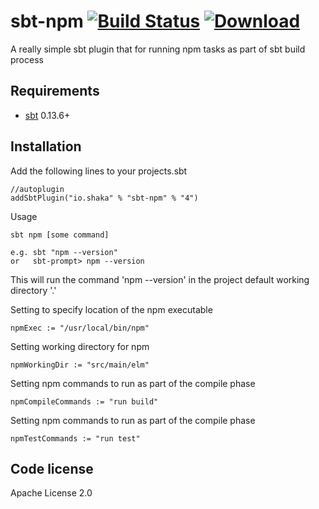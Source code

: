 sbt-npm  [![Build Status](https://travis-ci.org/timt/sbt-npm.png?branch=master)](https://travis-ci.org/timt/sbt-npm) [ ![Download](https://api.bintray.com/packages/timt/repo/sbt-npm/images/download.png) ](https://bintray.com/timt/repo/sbt-npm/_latestVersion)
===========================================================================================================================================================================================================================================================================================
A really simple sbt plugin that for running npm tasks as part of sbt build process

Requirements
------------

* [sbt](http://www.scala-sbt.org/0.13/docs/index.html)  0.13.6+

Installation
------------

Add the following lines to your projects.sbt

    //autoplugin
    addSbtPlugin("io.shaka" % "sbt-npm" % "4")

Usage

    sbt npm [some command]

    e.g. sbt "npm --version"
    or   sbt-prompt> npm --version
    
This will run the command 'npm --version' in the project default working directory '.'

Setting to specify location of the npm executable
    
    npmExec := "/usr/local/bin/npm"

Setting working directory for npm
    
    npmWorkingDir := "src/main/elm"

Setting npm commands to run as part of the compile phase
    
    npmCompileCommands := "run build"

Setting npm commands to run as part of the compile phase
    
    npmTestCommands := "run test"

Code license
------------
Apache License 2.0